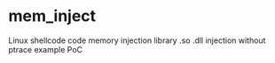 # mem_inject
Linux shellcode code memory injection library .so .dll injection without ptrace example PoC
